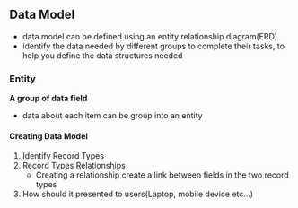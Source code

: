 ## Data Model 
- data model can be defined using an entity relationship diagram(ERD)
- identify the data needed by different groups to complete their tasks, to help you define the data structures needed


### Entity
**A group of data field**
- data about each item can be group into an entity


#### Creating Data Model
1. Identify Record Types
2. Record Types Relationships
    - Creating a relationship create a link between fields in the two record types
3. How should it presented to users(Laptop, mobile device etc...)
